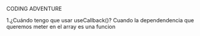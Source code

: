 CODING ADVENTURE

1.¿Cuándo tengo que usar useCallback()? Cuando la dependendencia que queremos meter en el array es una funcion
